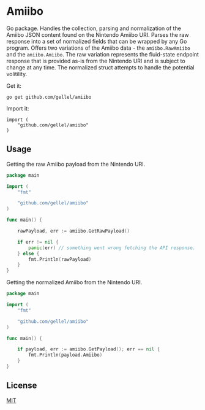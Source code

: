 # Amiibo

Go package. Handles the collection, parsing and normalization of the Amiibo JSON content found on the Nintendo Amiibo URI. Parses the raw response into a set of normalized fields that can be wrapped by any Go program. Offers two variations of the Amiibo data - the `amiibo.RawAmiibo` and the `amiibo.Amiibo`. The raw variation represents the fluid-state endpoint response that is provided as-is from the Nintendo URI and is subject to change at any time. The normalized struct attempts to handle the potential volitility.


Get it:

```
go get github.com/gellel/amiibo
```

Import it:

```
import (
	"github.com/gellel/amiibo"
)
```

## Usage

Getting the raw Amiibo payload from the Nintendo URI.

```go
package main

import (
	"fmt"

	"github.com/gellel/amiibo"
)

func main() {

    rawPayload, err := amiibo.GetRawPayload()

    if err != nil {
        panic(err) // something went wrong fetching the API response.
    } else {
        fmt.Println(rawPayload)
    }
}
```

Getting the normalized Amiibo from the Nintendo URI.

```go
package main

import (
    "fmt"

    "github.com/gellel/amiibo"
)

func main() {

    if payload, err := amiibo.GetPayload(); err == nil {
        fmt.Println(payload.Amiibo)
    }
}
```

## License

[MIT](https://github.com/gellel/slice/blob/master/LICENSE)
